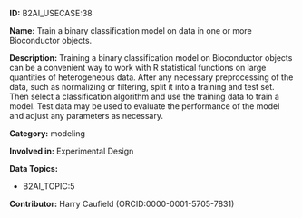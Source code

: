 **ID:** B2AI_USECASE:38

**Name:** Train a binary classification model on data in one or more Bioconductor objects.

**Description:** Training a binary classification model on Bioconductor objects can be a convenient way to work with R statistical functions on large quantities of heterogeneous data. After any necessary preprocessing of the data, such as normalizing or filtering, split it into a training and test set. Then select a classification algorithm and use the training data to train a model. Test data may be used to evaluate the performance of the model and adjust any parameters as necessary.

**Category:** modeling

**Involved in:** Experimental Design

**Data Topics:**

- B2AI_TOPIC:5

**Contributor:** Harry Caufield
 (ORCID:0000-0001-5705-7831)

